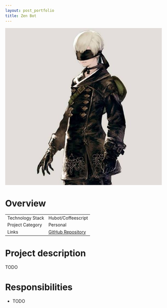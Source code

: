 ```yaml
---
layout: post_portfolio
title: Zen Bot
---
```

<img src="/images/fulls/zen-bot-cover.jpg" class="fit image shadow">

<h1>Overview</h1>
<table>
<tr><td><span class="icon fa-cog"></span> Technology Stack</td>
<td>Hubot/Coffeescript</td></tr>
<tr><td><span class="icon fa-tags"></span> Project Category</td>
<td>Personal</td></tr>
<tr><td><span class="icon fa-share-alt"></span>  Links</td>
<td><a href = "https://github.com/pwang347/zen-bot">GitHub Repository</a></td></tr>
</table>

<h1>Project description</h1>
TODO

<h1>Responsibilities</h1>
<ul>
<li>TODO</li>
</ul>

